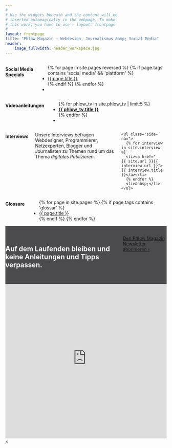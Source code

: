 ```yaml
---
#
# Use the widgets beneath and the content will be
# inserted automagically in the webpage. To make
# this work, you have to use › layout: frontpage
#
layout: frontpage
title: "Phlow Magazin – Webdesign, Journalismus &amp; Social Media"
header:
    image_fullwidth: header_workspace.jpg
---
```

<div class="row">
  <div class="medium-4 columns">
    <h4 class="b15">Social Media Specials</h4>
    <ul class="side-nav">
      {% for page in site.pages reversed %}
      {% if page.tags contains 'social media' && 'plattform' %}<li><a href="{{ site.url }}{{ page.url }}">{{ page.title }}</a></li>{% endif %}
      {% endfor %}
      <li>&nbsp;</li>
    </ul>
  </div><!-- /.medium-4.columns -->


  <div class="medium-4 columns">
    <h4 class="b15">Videoanleitungen</h4>
    <ul class="side-nav">
      {% for phlow_tv in site.phlow_tv | limit:5 %}
      <li><a href="{{ site.url }}{{ phlow_tv.url }}"><strong>{{ phlow_tv.title }}</strong></a></li>
      {% endfor %}
      <li>&nbsp;</li>
    </ul>
  </div><!-- /.medium-4.columns -->


<div class="medium-4 columns">
    <h4 class="b15">Interviews</h4>
    <p>
      Unsere Interviews befragen Webdesigner, Programmierer, Netzexperten, Blogger und Journalisten zu Themen rund um das Thema <em>digitales Publizieren</em>.
    </p>

    <ul class="side-nav">
      {% for interview in site.interview %}
      <li><a href="{{ site.url }}{{ interview.url }}">{{ interview.title }}</a></li>
      {% endfor %}
      <li>&nbsp;</li>
    </ul>
</div><!-- /.medium-4.columns -->
</div><!-- /.row -->


<div class="row">
<div class="medium-4 columns">
</div><!-- /.medium-4.columns -->


  <div class="medium-4 columns">
    <h4 class="b15">Glossare</h4>
    <ul>
      {% for page in site.pages %}
      {% if page.tags contains 'glossar' %}<li><a href="{{ site.url }}{{ page.url }}">{{ page.title }}</a></li>{% endif %}
      {% endfor %}
    </ul>
</div><!-- /.medium-4.columns -->


<div class="medium-4 columns">
</div><!-- /.medium-4.columns -->
</div><!-- /.row -->



<div class="t30 b60" style="padding: 30px 0; background: #4b4b4d;">

<div class="row">
  <div class="small-12 text-center medium-10 medium-offset-1 columns">
    <h2 style="color: #fff;" class="shadow-black b30">Auf dem Laufenden bleiben und keine Anleitungen und Tipps verpassen.</h2>
    <a class="radius button success shadow-black" href="#" data-reveal-id="newsletter-abo">Den Phlow Magazin Newsletter abonnieren ›</a>
  </div><!-- /.small-12 medium-8.columns -->
</div><!-- /.row -->
</div>





<div id="newsletter-abo" class="reveal-modal" data-reveal>
  <iframe width="100%" height="480" src="http://phlow.us2.list-manage1.com/subscribe?u=acb99fb0411d067a7c7ccdb61&id=81e932aa5d" frameborder="0" allowfullscreen=""></iframe>
  <a class="close-reveal-modal">&#215;</a>
</div>

